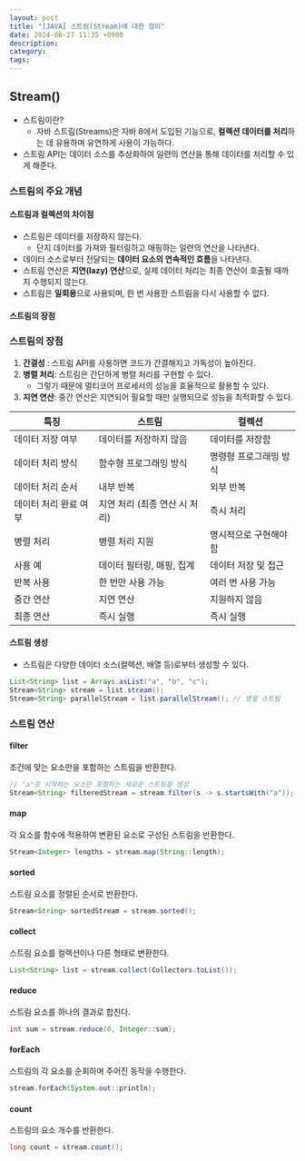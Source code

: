 ```yaml
---
layout: post
title: "[JAVA] 스트림(Stream)에 대한 정리"
date: 2024-06-27 11:35 +0900
description:
category:
tags:
---
```

## Stream()
- 스트림이란?
	- 자바 스트림(Streams)은 자바 8에서 도입된 기능으로, **컬렉션 데이터를 처리**하는 데 유용하며 유연하게 사용이 가능하다.
- 스트림 API는 데이터 소스를 추상화하여 일련의 연산을 통해 데이터를 처리할 수 있게 해준다.

### 스트림의 주요 개념
#### 스트림과 컬렉션의 차이점
- 스트림은 데이터를 저장하지 않는다.
	- 단지 데이터를 가져와 필터링하고 매핑하는 일련의 연산을 나타낸다.
- 데이터 소스로부터 전달되는 **데이터 요소의 연속적인 흐름**을 나타낸다.
- 스트림 연산은 **지연(lazy) 연산**으로, 실제 데이터 처리는 최종 연산이 호출될 때까지 수행되지 않는다.
- 스트림은 **일회용**으로 사용되며, 한 번 사용한 스트림을 다시 사용할 수 없다.

#### 스트림의 장점
### 스트림의 장점
1.  **간결성** : 스트림 API를 사용하면 코드가 간결해지고 가독성이 높아진다.
2.  **병렬 처리**: 스트림은 간단하게 병렬 처리를 구현할 수 있다.
	- 그렇기 때문에 멀티코어 프로세서의 성능을 효율적으로 활용할 수 있다.
3.  **지연 연산**: 중간 연산은 지연되어 필요할 때만 실행되므로 성능을 최적화할 수 있다.

| 특징 | 스트림 | 컬렉션 |
|---|---|---|
| 데이터 저장 여부 | 데이터를 저장하지 않음 | 데이터를 저장함 |
| 데이터 처리 방식 | 함수형 프로그래밍 방식 | 명령형 프로그래밍 방식 |
| 데이터 처리 순서 | 내부 반복 | 외부 반복 |
| 데이터 처리 완료 여부 | 지연 처리 (최종 연산 시 처리) | 즉시 처리 |
| 병렬 처리 | 병렬 처리 지원 | 명시적으로 구현해야 함 |
| 사용 예 | 데이터 필터링, 매핑, 집계 | 데이터 저장 및 접근 |
| 반복 사용 | 한 번만 사용 가능 | 여러 번 사용 가능 |
| 중간 연산 | 지연 연산 | 지원하지 않음 |
| 최종 연산 | 즉시 실행 | 즉시 실행 |


#### 스트림 생성
- 스트림은 다양한 데이터 소스(컬렉션, 배열 등)로부터 생성할 수 있다.

```java
List<String> list = Arrays.asList("a", "b", "c");
Stream<String> stream = list.stream();
Stream<String> parallelStream = list.parallelStream(); // 병렬 스트림
```

### 스트림 연산
#### filter
조건에 맞는 요소만을 포함하는 스트림을 반환한다.
```java
// "a"로 시작하는 요소만 포함하는 새로운 스트림을 생성
Stream<String> filteredStream = stream.filter(s -> s.startsWith("a"));
```

#### map
각 요소를 함수에 적용하여 변환된 요소로 구성된 스트림을 반환한다.
```java
Stream<Integer> lengths = stream.map(String::length);
```

#### sorted
스트림 요소를 정렬된 순서로 반환한다.
```java
Stream<String> sortedStream = stream.sorted();
```

#### collect
스트림 요소를 컬렉션이나 다른 형태로 변환한다.
```java
List<String> list = stream.collect(Collectors.toList());
```
#### reduce
스트림 요소를 하나의 결과로 합친다.
```java
int sum = stream.reduce(0, Integer::sum);
```

#### forEach
스트림의 각 요소를 순회하며 주어진 동작을 수행한다.
```java
stream.forEach(System.out::println);
```

#### count
스트림의 요소 개수를 반환한다.
```java
long count = stream.count();
```